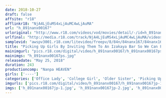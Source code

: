 ```yaml
---
date: 2018-10-27
draft: false
affsite: "r18"
afflinkr18: "NjA4LjEuMS4xLjAuMC4wLjAuMA"
url: "h_891nanx00167"
urloriginal: "http://www.r18.com/videos/vod/movies/detail/-/id=h_891nanx00167"
urlfinal: "http://media.r18.com/track/NjA4LjEuMS4xLjAuMC4wLjAuMA/videos/vod/movies/detail/-/id=h_891nanx00167"
samplevid: "awspv3001.r18.com/litevideo/freepv/8/84n/84nanx167/84nanx167_dmb_w.mp4"
title: "Picking Up Girls By Inviting Them To An Izakaya Bar So We Can Fuck Them 8 Ladies"
mainimgurl: "pics.r18.com/digital/video/h_891nanx00167/h_891nanx00167ps.jpg"
mainimgs: "h_891nanx00167ps.jpg"
releasedate: "May 25, 2018"
duration: 243
productioncomp: "Nanpa HEAVEN"
girls: ['----']
categories: ['Office Lady', 'College Girl', 'Older Sister', 'Picking Up Girls', 'Voyeur', 'Over 4 Hours', 'Hi-Def']
imgurls: ['pics.r18.com/digital/video/h_891nanx00167/h_891nanx00167jp-1.jpg', 'pics.r18.com/digital/video/h_891nanx00167/h_891nanx00167jp-2.jpg', 'pics.r18.com/digital/video/h_891nanx00167/h_891nanx00167jp-3.jpg', 'pics.r18.com/digital/video/h_891nanx00167/h_891nanx00167jp-4.jpg', 'pics.r18.com/digital/video/h_891nanx00167/h_891nanx00167jp-5.jpg', 'pics.r18.com/digital/video/h_891nanx00167/h_891nanx00167jp-6.jpg', 'pics.r18.com/digital/video/h_891nanx00167/h_891nanx00167jp-7.jpg', 'pics.r18.com/digital/video/h_891nanx00167/h_891nanx00167jp-8.jpg', 'pics.r18.com/digital/video/h_891nanx00167/h_891nanx00167jp-9.jpg', 'pics.r18.com/digital/video/h_891nanx00167/h_891nanx00167jp-10.jpg', 'pics.r18.com/digital/video/h_891nanx00167/h_891nanx00167jp-11.jpg', 'pics.r18.com/digital/video/h_891nanx00167/h_891nanx00167jp-12.jpg', 'pics.r18.com/digital/video/h_891nanx00167/h_891nanx00167jp-13.jpg', 'pics.r18.com/digital/video/h_891nanx00167/h_891nanx00167jp-14.jpg', 'pics.r18.com/digital/video/h_891nanx00167/h_891nanx00167jp-15.jpg', 'pics.r18.com/digital/video/h_891nanx00167/h_891nanx00167jp-16.jpg', 'pics.r18.com/digital/video/h_891nanx00167/h_891nanx00167jp-17.jpg', 'pics.r18.com/digital/video/h_891nanx00167/h_891nanx00167jp-18.jpg', 'pics.r18.com/digital/video/h_891nanx00167/h_891nanx00167jp-19.jpg', 'pics.r18.com/digital/video/h_891nanx00167/h_891nanx00167jp-20.jpg']
imgs: ['h_891nanx00167jp-1.jpg', 'h_891nanx00167jp-2.jpg', 'h_891nanx00167jp-3.jpg', 'h_891nanx00167jp-4.jpg', 'h_891nanx00167jp-5.jpg', 'h_891nanx00167jp-6.jpg', 'h_891nanx00167jp-7.jpg', 'h_891nanx00167jp-8.jpg', 'h_891nanx00167jp-9.jpg', 'h_891nanx00167jp-10.jpg', 'h_891nanx00167jp-11.jpg', 'h_891nanx00167jp-12.jpg', 'h_891nanx00167jp-13.jpg', 'h_891nanx00167jp-14.jpg', 'h_891nanx00167jp-15.jpg', 'h_891nanx00167jp-16.jpg', 'h_891nanx00167jp-17.jpg', 'h_891nanx00167jp-18.jpg', 'h_891nanx00167jp-19.jpg', 'h_891nanx00167jp-20.jpg']
---
```

